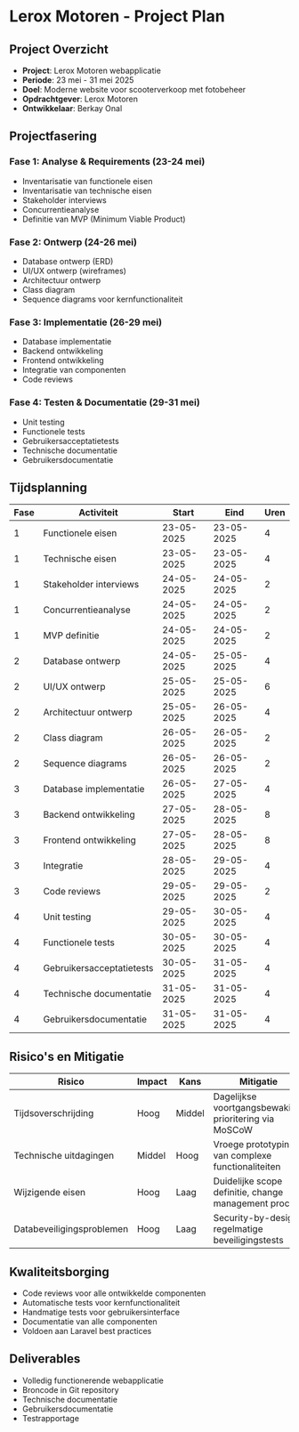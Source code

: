 # Lerox Motoren - Project Plan

## Project Overzicht
- **Project**: Lerox Motoren webapplicatie
- **Periode**: 23 mei - 31 mei 2025
- **Doel**: Moderne website voor scooterverkoop met fotobeheer
- **Opdrachtgever**: Lerox Motoren
- **Ontwikkelaar**: Berkay Onal

## Projectfasering

### Fase 1: Analyse & Requirements (23-24 mei)
- Inventarisatie van functionele eisen
- Inventarisatie van technische eisen
- Stakeholder interviews
- Concurrentieanalyse
- Definitie van MVP (Minimum Viable Product)

### Fase 2: Ontwerp (24-26 mei)
- Database ontwerp (ERD)
- UI/UX ontwerp (wireframes)
- Architectuur ontwerp
- Class diagram
- Sequence diagrams voor kernfunctionaliteit

### Fase 3: Implementatie (26-29 mei)
- Database implementatie
- Backend ontwikkeling
- Frontend ontwikkeling
- Integratie van componenten
- Code reviews

### Fase 4: Testen & Documentatie (29-31 mei)
- Unit testing
- Functionele tests
- Gebruikersacceptatietests
- Technische documentatie
- Gebruikersdocumentatie

## Tijdsplanning

| Fase | Activiteit | Start | Eind | Uren |
|------|------------|-------|------|------|
| 1 | Functionele eisen | 23-05-2025 | 23-05-2025 | 4 |
| 1 | Technische eisen | 23-05-2025 | 23-05-2025 | 4 |
| 1 | Stakeholder interviews | 24-05-2025 | 24-05-2025 | 2 |
| 1 | Concurrentieanalyse | 24-05-2025 | 24-05-2025 | 2 |
| 1 | MVP definitie | 24-05-2025 | 24-05-2025 | 2 |
| 2 | Database ontwerp | 24-05-2025 | 25-05-2025 | 4 |
| 2 | UI/UX ontwerp | 25-05-2025 | 25-05-2025 | 6 |
| 2 | Architectuur ontwerp | 25-05-2025 | 26-05-2025 | 4 |
| 2 | Class diagram | 26-05-2025 | 26-05-2025 | 2 |
| 2 | Sequence diagrams | 26-05-2025 | 26-05-2025 | 2 |
| 3 | Database implementatie | 26-05-2025 | 27-05-2025 | 4 |
| 3 | Backend ontwikkeling | 27-05-2025 | 28-05-2025 | 8 |
| 3 | Frontend ontwikkeling | 27-05-2025 | 28-05-2025 | 8 |
| 3 | Integratie | 28-05-2025 | 29-05-2025 | 4 |
| 3 | Code reviews | 29-05-2025 | 29-05-2025 | 2 |
| 4 | Unit testing | 29-05-2025 | 30-05-2025 | 4 |
| 4 | Functionele tests | 30-05-2025 | 30-05-2025 | 4 |
| 4 | Gebruikersacceptatietests | 30-05-2025 | 31-05-2025 | 4 |
| 4 | Technische documentatie | 31-05-2025 | 31-05-2025 | 4 |
| 4 | Gebruikersdocumentatie | 31-05-2025 | 31-05-2025 | 4 |

## Risico's en Mitigatie

| Risico | Impact | Kans | Mitigatie |
|--------|--------|------|-----------|
| Tijdsoverschrijding | Hoog | Middel | Dagelijkse voortgangsbewaking, prioritering via MoSCoW |
| Technische uitdagingen | Middel | Hoog | Vroege prototyping van complexe functionaliteiten |
| Wijzigende eisen | Hoog | Laag | Duidelijke scope definitie, change management proces |
| Databeveiligingsproblemen | Hoog | Laag | Security-by-design, regelmatige beveiligingstests |

## Kwaliteitsborging
- Code reviews voor alle ontwikkelde componenten
- Automatische tests voor kernfunctionaliteit
- Handmatige tests voor gebruikersinterface
- Documentatie van alle componenten
- Voldoen aan Laravel best practices

## Deliverables
- Volledig functionerende webapplicatie
- Broncode in Git repository
- Technische documentatie
- Gebruikersdocumentatie
- Testrapportage
